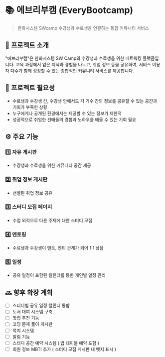 # 📚 에브리부캠 (EveryBootcamp)

> 한화시스템 SWcamp 수강생과 수료생을 연결하는 통합 커뮤니티 서비스

## 🎯 프로젝트 소개 
"에브리부캠"은 한화시스템 SW Camp의 수강생과 수료생을 위한 네트워킹 플랫폼입니다. 교육 과정에서 얻은 지식과 경험을 나누고, 취업 정보 등을 공유하여, 서비스 이용자 다수가 함께 성장할 수 있는 종합적인 커뮤니티 서비스를 제공합니다.

## 📌 프로젝트 필요성
* 수료생과 수강생 간, 수강생 안에서도 각 기수 간의 정보를 공유할 수 있는 공간과 기회가 부족한 상황
* 누구에게나 공개된 환경에서는 제공할 수 있는 정보가 제한적
* 성공적으로 취업한 선배들의 경험과 노하우를 배울 수 있는 기회 필요

## ⚙️ 주요 기능

### 1️⃣ 자유 게시판
* 수강생과 수료생을 위한 커뮤니티 공간 제공

### 2️⃣ 취업 정보 게시판
* 선별된 취업 정보 공유

### 3️⃣ 스터디 모집 페이지
* 수업 외적으로 다른 주제에 대한 스터디 모집

### 4️⃣ 멘토링
* 수료생과 수강생이 멘토, 멘티 관계가 되어 1:1 상담

### 5️⃣ 일정
* 공유 일정이 포함된 캘린더를 통한 개인별 일정 관리

## 🔜 향후 확장 계획

- [ ] 스터디별 공유 일정 캘린더 통합
- [ ] 도서 대여 시스템 구축  
- [ ] 맛집 추천 기능
- [ ] 코딩 문제 풀이 게시판
- [ ] 쪽지 시스템
- [ ] 알림 기능
- [ ] 스터디 공간 예약 시스템 ( 밥 테이블 예약 포함 )
- [ ] 회원 정보 MBTI 추가 ( 스터디 모집 게시판 내 뱃지 표시 )
